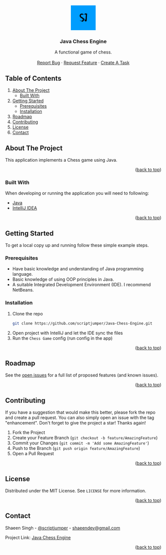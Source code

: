 <div id="top"></div>

<!-- PROJECT LOGO -->
<br />
<div align="center">
  <a href="https://github.com/scriptjumper/Java-Chess-Engine">
    <img src="images/logo.png" alt="Logo" width="80" height="80">
  </a>

  <h3 align="center">Java Chess Engine</h3>

  <p align="center">
    A functional game of chess.
    <br />
    <br />
    <a href="https://github.com/scriptjumper/Java-Chess-Engine/issues/new?assignees=&labels=bug&template=bug-report.md&title=%5BBug%5D%3A">Report Bug</a>
    ·
    <a href="https://github.com/scriptjumper/Java-Chess-Engine/issues/new?assignees=&labels=enhancement&template=feature-request.md&title=%5BFeature%5D%3A">Request Feature</a>
    ·
    <a href="https://github.com/scriptjumper/Java-Chess-Engine/issues/new?assignees=&labels=task&template=task.md&title=%5BTask%5D%3A">Create A Task</a>
  </p>
</div>

<!-- TABLE OF CONTENTS -->
## Table of Contents
<ol>
  <li>
    <a href="#about-the-project">About The Project</a>
    <ul>
      <li><a href="#built-with">Built With</a></li>
    </ul>
  </li>
  <li>
    <a href="#getting-started">Getting Started</a>
    <ul>
      <li><a href="#prerequisites">Prerequisites</a></li>
      <li><a href="#installation">Installation</a></li>
    </ul>
  </li>
  <li><a href="#roadmap">Roadmap</a></li>
  <li><a href="#contributing">Contributing</a></li>
  <li><a href="#license">License</a></li>
  <li><a href="#contact">Contact</a></li>
</ol>

<!-- ABOUT THE PROJECT -->
## About The Project

This application implements a Chess game using Java.

<p align="right">(<a href="#top">back to top</a>)</p>

### Built With

When developing or running the application you will need to following:

* [Java](http://java.com/en/)
* [IntelliJ IDEA](https://www.jetbrains.com/idea/)

<p align="right">(<a href="#top">back to top</a>)</p>

<!-- GETTING STARTED -->
## Getting Started

To get a local copy up and running follow these simple example steps.

### Prerequisites

- Have basic knowledge and understanding of Java programming language.
- Basic knowledge of using OOP principles in Java.
- A suitable Integrated Development Environment (IDE). I recommend NetBeans.

### Installation

1. Clone the repo
   ```sh
   git clone https://github.com/scriptjumper/Java-Chess-Engine.git
   ```
2. Open project with IntelliJ and let the IDE sync the files
3. Run the `Chess Game` config (run config in the app)

<p align="right">(<a href="#top">back to top</a>)</p>

<!-- ROADMAP -->
## Roadmap

See the [open issues](https://github.com/scriptjumper/Java-Chess-Engine/issues) for a full list of proposed features (and known issues).



<p align="right">(<a href="#top">back to top</a>)</p>

<!-- CONTRIBUTING -->
## Contributing

If you have a suggestion that would make this better, please fork the repo and create a pull request. You can also simply open an issue with the tag "enhancement".
Don't forget to give the project a star! Thanks again!

1. Fork the Project
2. Create your Feature Branch (`git checkout -b feature/AmazingFeature`)
3. Commit your Changes (`git commit -m 'Add some AmazingFeature'`)
4. Push to the Branch (`git push origin feature/AmazingFeature`)
5. Open a Pull Request

<p align="right">(<a href="#top">back to top</a>)</p>

<!-- LICENSE -->
## License

Distributed under the MIT License. See `LICENSE` for more information.

<p align="right">(<a href="#top">back to top</a>)</p>

<!-- CONTACT -->
## Contact

Shaeen Singh - [@scriptjumper](https://twitter.com/scriptjumper) - shaeendev@gmail.com

Project Link: [Java Chess Engine](https://github.com/scriptjumper/Java-Chess-Engine)

<p align="right">(<a href="#top">back to top</a>)</p>
